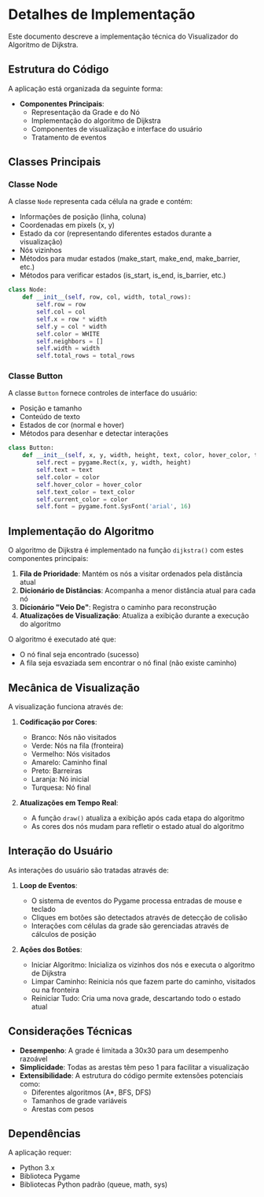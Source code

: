 # Detalhes de Implementação

Este documento descreve a implementação técnica do Visualizador do Algoritmo de Dijkstra.

## Estrutura do Código

A aplicação está organizada da seguinte forma:

- **Componentes Principais**:
  - Representação da Grade e do Nó
  - Implementação do algoritmo de Dijkstra
  - Componentes de visualização e interface do usuário
  - Tratamento de eventos

## Classes Principais

### Classe Node

A classe `Node` representa cada célula na grade e contém:

- Informações de posição (linha, coluna)
- Coordenadas em pixels (x, y)
- Estado da cor (representando diferentes estados durante a visualização)
- Nós vizinhos
- Métodos para mudar estados (make_start, make_end, make_barrier, etc.)
- Métodos para verificar estados (is_start, is_end, is_barrier, etc.)

```python
class Node:
    def __init__(self, row, col, width, total_rows):
        self.row = row
        self.col = col
        self.x = row * width
        self.y = col * width
        self.color = WHITE
        self.neighbors = []
        self.width = width
        self.total_rows = total_rows
```

### Classe Button

A classe `Button` fornece controles de interface do usuário:

- Posição e tamanho
- Conteúdo de texto
- Estados de cor (normal e hover)
- Métodos para desenhar e detectar interações

```python
class Button:
    def __init__(self, x, y, width, height, text, color, hover_color, text_color=BLACK):
        self.rect = pygame.Rect(x, y, width, height)
        self.text = text
        self.color = color
        self.hover_color = hover_color
        self.text_color = text_color
        self.current_color = color
        self.font = pygame.font.SysFont('arial', 16)
```

## Implementação do Algoritmo

O algoritmo de Dijkstra é implementado na função `dijkstra()` com estes componentes principais:

1. **Fila de Prioridade**: Mantém os nós a visitar ordenados pela distância atual
2. **Dicionário de Distâncias**: Acompanha a menor distância atual para cada nó
3. **Dicionário "Veio De"**: Registra o caminho para reconstrução
4. **Atualizações de Visualização**: Atualiza a exibição durante a execução do algoritmo

O algoritmo é executado até que:
- O nó final seja encontrado (sucesso)
- A fila seja esvaziada sem encontrar o nó final (não existe caminho)

## Mecânica de Visualização

A visualização funciona através de:

1. **Codificação por Cores**:
   - Branco: Nós não visitados
   - Verde: Nós na fila (fronteira)
   - Vermelho: Nós visitados
   - Amarelo: Caminho final
   - Preto: Barreiras
   - Laranja: Nó inicial
   - Turquesa: Nó final

2. **Atualizações em Tempo Real**:
   - A função `draw()` atualiza a exibição após cada etapa do algoritmo
   - As cores dos nós mudam para refletir o estado atual do algoritmo

## Interação do Usuário

As interações do usuário são tratadas através de:

1. **Loop de Eventos**:
   - O sistema de eventos do Pygame processa entradas de mouse e teclado
   - Cliques em botões são detectados através de detecção de colisão
   - Interações com células da grade são gerenciadas através de cálculos de posição

2. **Ações dos Botões**:
   - Iniciar Algoritmo: Inicializa os vizinhos dos nós e executa o algoritmo de Dijkstra
   - Limpar Caminho: Reinicia nós que fazem parte do caminho, visitados ou na fronteira
   - Reiniciar Tudo: Cria uma nova grade, descartando todo o estado atual

## Considerações Técnicas

- **Desempenho**: A grade é limitada a 30x30 para um desempenho razoável
- **Simplicidade**: Todas as arestas têm peso 1 para facilitar a visualização
- **Extensibilidade**: A estrutura do código permite extensões potenciais como:
  - Diferentes algoritmos (A*, BFS, DFS)
  - Tamanhos de grade variáveis
  - Arestas com pesos

## Dependências

A aplicação requer:
- Python 3.x
- Biblioteca Pygame
- Bibliotecas Python padrão (queue, math, sys)